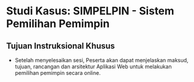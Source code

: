 # Studi Kasus: SIMPELPIN - Sistem Pemilihan Pemimpin

## Tujuan Instruksional Khusus

- Setelah menyelesaikan sesi, Peserta akan dapat menjelaskan maksud, tujuan, rancangan dan arsitektur Aplikasi Web untuk melakukan pemilihan pemimpin secara online.
